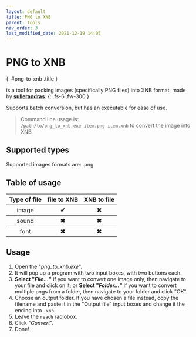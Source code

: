 ```yaml
---
layout: default
title: PNG to XNB
parent: Tools
nav_order: 3
last_modified_date: 2021-12-19 14:05
---
```


# PNG to XNB <a target="_blank" title="Download tool" href="https://github.com/sullerandras/png_to_xnb/releases/latest"><ion-icon name="download"></ion-icon></a><a title="Go to repository" target="_blank" href="https://github.com/sullerandras/png_to_xnb"><ion-icon name="logo-github"></ion-icon></a>
{: #png-to-xnb .title }

is a tool for packing images (specifically PNG files) into XNB format, made by [**sullerandras**](https://github.com/sullerandras).
{: .fs-6 .fw-300 }

Supports batch conversion, but has an executable for ease of use.<!-- more -->

> Command line usage is:
    <br>`/path/to/png_to_xnb.exe item.png item.xnb` to convert the image into XNB

## Supported types
Supported images formats are: .png

## Table of usage
<table>
    <thead>
        <tr>
            <th>Type of file</th>
            <th>file to XNB</th>
            <th>XNB to file</th>
        </tr>
    </thead>
    <tbody>
        <tr>
            <th style="font-weight: normal;">image</th>
            <th class="label-green">✔</th>
            <th class="label-red">✖</th>
        </tr>
        <tr>
            <th style="font-weight: normal;">sound</th>
            <th class="label-red">✖</th>
            <th class="label-red">✖</th>
        </tr>
        <tr>
            <th style="font-weight: normal;">font</th>
            <th class="label-red">✖</th>
            <th class="label-red">✖</th>
        </tr>
    </tbody>
</table>

## Usage
1. Open the "*png_to_xnb.exe*".
2. It will pop up a program with two input boxes, with two buttons each.
3. **Select "*File...*"** if you want to convert one image only, then navigate to your file and click on it; or **Select "*Folder...*"** if you want to convert multiple pngs from a folder, then navigate to your folder and click "OK".
4. Choose an output folder. If you have chosen a file instead, copy the filename and paste it in the "Output file" input boxes and change it the ending into `.xnb`.
5. Leave the `reach` radiobox.
6. Click "*Convert*".
7. Done!